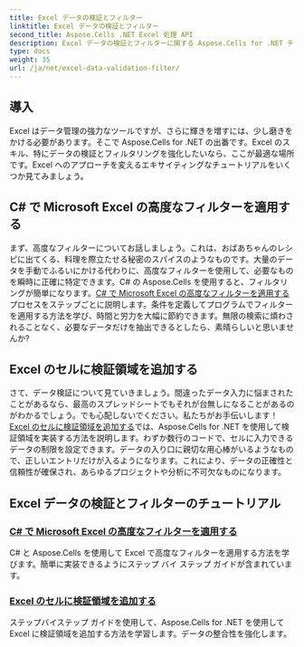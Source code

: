 ```yaml
---
title: Excel データの検証とフィルター
linktitle: Excel データの検証とフィルター
second_title: Aspose.Cells .NET Excel 処理 API
description: Excel データの検証とフィルターに関する Aspose.Cells for .NET チュートリアルをご覧ください。生産性を向上させるシンプルなガイドです。
type: docs
weight: 35
url: /ja/net/excel-data-validation-filter/
---
```

## 導入

Excel はデータ管理の強力なツールですが、さらに輝きを増すには、少し磨きをかける必要があります。そこで Aspose.Cells for .NET の出番です。Excel のスキル、特にデータの検証とフィルタリングを強化したいなら、ここが最適な場所です。Excel へのアプローチを変えるエキサイティングなチュートリアルをいくつか見てみましょう。

## C# で Microsoft Excel の高度なフィルターを適用する

まず、高度なフィルターについてお話しましょう。これは、おばあちゃんのレシピに出てくる、料理を際立たせる秘密のスパイスのようなものです。大量のデータを手動でふるいにかける代わりに、高度なフィルターを使用して、必要なものを瞬時に正確に特定できます。C# の Aspose.Cells を使用すると、フィルタリングが簡単になります。[C# で Microsoft Excel の高度なフィルターを適用する](./apply-advanced-filter-of-microsoft-excel-in-csharp/)プロセスをステップごとに説明します。条件を定義してプログラムでフィルターを適用する方法を学び、時間と労力を大幅に節約できます。無限の検索に煩わされることなく、必要なデータだけを抽出できるとしたら、素晴らしいと思いませんか?

## Excel のセルに検証領域を追加する

さて、データ検証について見ていきましょう。間違ったデータ入力に悩まされたことがあるなら、最高のスプレッドシートでもそれが台無しになることがあるのがわかるでしょう。でも心配しないでください。私たちがお手伝いします！[Excel のセルに検証領域を追加する]()では、Aspose.Cells for .NET を使用して検証領域を実装する方法を説明します。わずか数行のコードで、セルに入力できるデータの制限を設定できます。データの入り口に親切な用心棒がいるようなもので、正しいエントリだけが入るようになります。これにより、データの正確性と信頼性が確保され、あらゆるプロジェクトや分析に不可欠なものになります。

## Excel データの検証とフィルターのチュートリアル
### [C# で Microsoft Excel の高度なフィルターを適用する](./apply-advanced-filter-of-microsoft-excel-in-csharp/)
C# と Aspose.Cells を使用して Excel で高度なフィルターを適用する方法を学びます。簡単に実装できるようにステップ バイ ステップ ガイドが含まれています。
### [Excel のセルに検証領域を追加する](./add-validation-area-to-cells-in-excel/)
ステップバイステップ ガイドを使用して、Aspose.Cells for .NET を使用して Excel に検証領域を追加する方法を学習します。データの整合性を強化します。